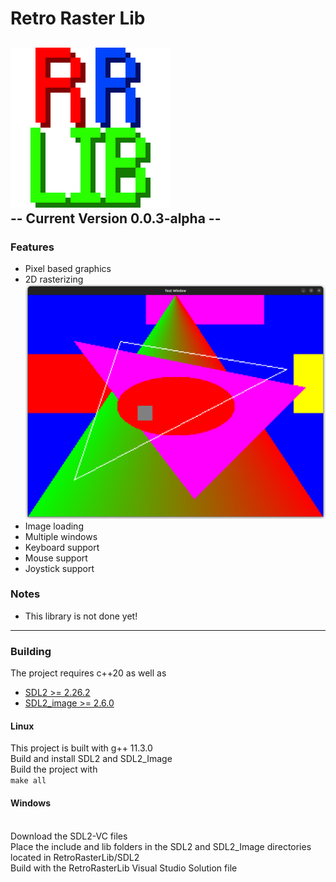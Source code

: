 # Retro Raster Lib
![Library logo](logo256.png)<br>
-- Current Version 0.0.3-alpha --
---
### Features
- Pixel based graphics
- 2D rasterizing
![Picture of shapes test](images/shapes_demo.png)
- Image loading
- Multiple windows
- Keyboard support
- Mouse support
- Joystick support

### Notes
 - This library is not done yet!
---

### Building
The project requires c++20 as well as
- [SDL2 >= 2.26.2](https://github.com/libsdl-org/SDL/releases/)
- [SDL2_image >= 2.6.0](https://github.com/libsdl-org/SDL_image/releases)

#### Linux
This project is built with g++ 11.3.0<br>
Build and install SDL2 and SDL2_Image<br>
Build the project with<br>
`
make all
`

#### Windows
<br>
Download the SDL2-VC files
<br>
Place the include and lib folders in the SDL2 and SDL2_Image directories located in RetroRasterLib/SDL2
<br>
Build with the RetroRasterLib Visual Studio Solution file

